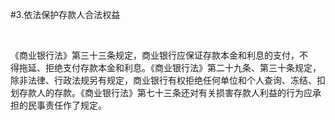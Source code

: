 #3.依法保护存款人合法权益
<p>&nbsp;</p>
    <p>《商业银行法》第三十三条规定，商业银行应保证存款本金和利息的支付，不<br />
      得拖延、拒绝支付存款本金和利息。《商业银行法》第二十九条、第三十条规定，<br />
      除非法律、行政法规另有规定，商业银行有权拒绝任何单位和个人查询、冻结、扣<br />
      划存款人的存款。《商业银行法》第七十三条还对有关损害存款人利益的行为应承<br />
    担的民事责任作了规定。</p>